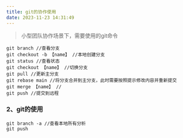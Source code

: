 ```yaml
---
title: git的协作使用
date: 2023-11-23 14:31:49
---
```


> 小型团队协作场景下，需要使用的git命令

<!--more-->

```shell
git branch //查看分支
git checkout -b 【name】 //本地创建分支
git status //查看状态
git checkout 【name】 //切换分支
git pull //更新主分支
git rebase main //将分支合并到主分支，此时需要按照提示修改内容并重新提交
git merge 【name】 // 
git push //提交到远程
```

### 2、git的使用
```shell
git branch -a //查看本地所有分析
git push
```